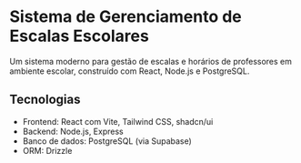 # Sistema de Gerenciamento de Escalas Escolares

Um sistema moderno para gestão de escalas e horários de professores em ambiente escolar, construído com React, Node.js e PostgreSQL.

## Tecnologias

- Frontend: React com Vite, Tailwind CSS, shadcn/ui
- Backend: Node.js, Express
- Banco de dados: PostgreSQL (via Supabase)
- ORM: Drizzle